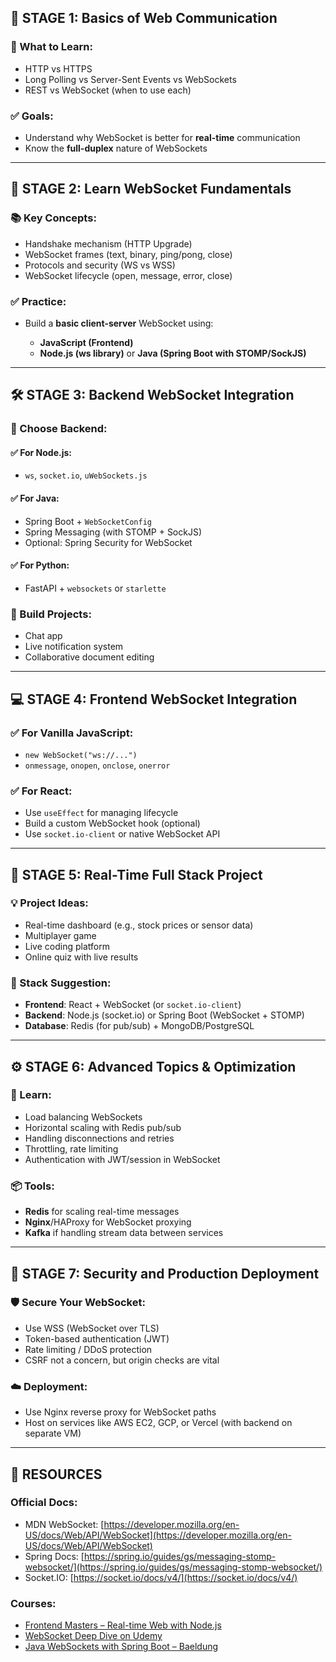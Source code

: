 ## 🔰 STAGE 1: **Basics of Web Communication**

### 📌 What to Learn:

* HTTP vs HTTPS
* Long Polling vs Server-Sent Events vs WebSockets
* REST vs WebSocket (when to use each)

### ✅ Goals:

* Understand why WebSocket is better for **real-time** communication
* Know the **full-duplex** nature of WebSockets

---

## 🚧 STAGE 2: **Learn WebSocket Fundamentals**

### 📚 Key Concepts:

* Handshake mechanism (HTTP Upgrade)
* WebSocket frames (text, binary, ping/pong, close)
* Protocols and security (WS vs WSS)
* WebSocket lifecycle (open, message, error, close)

### ✅ Practice:

* Build a **basic client-server** WebSocket using:

  * **JavaScript (Frontend)**
  * **Node.js (ws library)** or **Java (Spring Boot with STOMP/SockJS)**

---

## 🛠️ STAGE 3: **Backend WebSocket Integration**

### 🔧 Choose Backend:

#### ✅ For Node.js:

* `ws`, `socket.io`, `uWebSockets.js`

#### ✅ For Java:

* Spring Boot + `WebSocketConfig`
* Spring Messaging (with STOMP + SockJS)
* Optional: Spring Security for WebSocket

#### ✅ For Python:

* FastAPI + `websockets` or `starlette`

### 🎯 Build Projects:

* Chat app
* Live notification system
* Collaborative document editing

---

## 💻 STAGE 4: **Frontend WebSocket Integration**

### ✅ For Vanilla JavaScript:

* `new WebSocket("ws://...")`
* `onmessage`, `onopen`, `onclose`, `onerror`

### ✅ For React:

* Use `useEffect` for managing lifecycle
* Build a custom WebSocket hook (optional)
* Use `socket.io-client` or native WebSocket API

---

## 🔄 STAGE 5: **Real-Time Full Stack Project**

### 💡 Project Ideas:

* Real-time dashboard (e.g., stock prices or sensor data)
* Multiplayer game
* Live coding platform
* Online quiz with live results

### 🧱 Stack Suggestion:

* **Frontend**: React + WebSocket (or `socket.io-client`)
* **Backend**: Node.js (socket.io) or Spring Boot (WebSocket + STOMP)
* **Database**: Redis (for pub/sub) + MongoDB/PostgreSQL

---

## ⚙️ STAGE 6: **Advanced Topics & Optimization**

### 📌 Learn:

* Load balancing WebSockets
* Horizontal scaling with Redis pub/sub
* Handling disconnections and retries
* Throttling, rate limiting
* Authentication with JWT/session in WebSocket

### 📦 Tools:

* **Redis** for scaling real-time messages
* **Nginx**/HAProxy for WebSocket proxying
* **Kafka** if handling stream data between services

---

## 🔐 STAGE 7: **Security and Production Deployment**

### 🛡️ Secure Your WebSocket:

* Use WSS (WebSocket over TLS)
* Token-based authentication (JWT)
* Rate limiting / DDoS protection
* CSRF not a concern, but origin checks are vital

### ☁️ Deployment:

* Use Nginx reverse proxy for WebSocket paths
* Host on services like AWS EC2, GCP, or Vercel (with backend on separate VM)

---

## 📖 RESOURCES

### Official Docs:

* MDN WebSocket: [https://developer.mozilla.org/en-US/docs/Web/API/WebSocket](https://developer.mozilla.org/en-US/docs/Web/API/WebSocket)
* Spring Docs: [https://spring.io/guides/gs/messaging-stomp-websocket/](https://spring.io/guides/gs/messaging-stomp-websocket/)
* Socket.IO: [https://socket.io/docs/v4/](https://socket.io/docs/v4/)

### Courses:

* [Frontend Masters – Real-time Web with Node.js](https://frontendmasters.com/)
* [WebSocket Deep Dive on Udemy](https://www.udemy.com/course/websockets-tutorial/)
* [Java WebSockets with Spring Boot – Baeldung](https://www.baeldung.com/spring-websockets)
